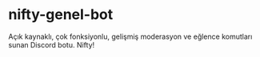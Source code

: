 # nifty-genel-bot
Açık kaynaklı, çok fonksiyonlu, gelişmiş moderasyon ve eğlence komutları sunan Discord botu. Nifty!
